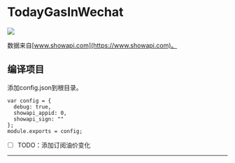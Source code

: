 # TodayGasInWechat

![](https://github.com/weizongwei5/TodayGasInWechat/raw/master/code.jpg)

数据来自[www.showapi.com](https://www.showapi.com)。

## 编译项目
添加config.json到根目录。
```
var config = {
  debug: true,
  showapi_appid: 0,
  showapi_sign: ""
};
module.exports = config;
```

- [ ] TODO：添加订阅油价变化

---------

